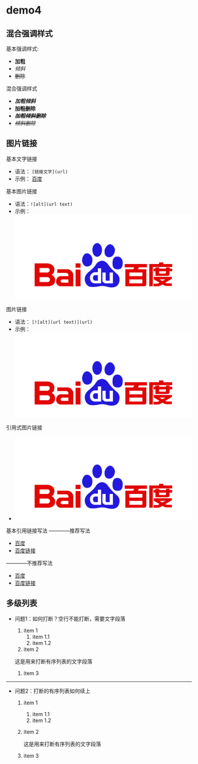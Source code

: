# demo4
## 混合强调样式

基本强调样式:
- **加粗**
- *倾斜*
- ~~删除~~

混合强调样式
- ***加粗倾斜***
- ~~**加粗删除**~~
- ~~***加粗倾斜删除***~~
- ~~*倾斜删除*~~

## 图片链接
基本文字链接
 - 语法： `[链接文字](url)`
 - 示例： [百度](http://www.baidu.com)

基本图片链接
 - 语法：`![alt](url text)`
 - 示例：![百度logo](./img/bd_logo.png "这是提示文字")

图片链接
 - 语法： `[![alt](url text)](url)`
 - 示例： [![百度](./img/bd_logo.png "提示文字")](http://www.baidu.com)

引用式图片链接
 - [![百度]][百度地址]

基本引用链接写法
————推荐写法
 - [百度][baidu]
 - [百度链接][baidu]

————不推荐写法
 - [百度]
 - [百度链接]

 ## 多级列表
- 问题1：如何打断？空行不能打断，需要文字段落
  1. item 1
     1. item 1.1
     1. item 1.2
  2. item 2

  这是用来打断有序列表的文字段落

  1. item 3
---
- 问题2：打断的有序列表如何续上
  1. item 1
     1. item 1.1
     1. item 1.2
  2. item 2

      这是用来打断有序列表的文字段落

  1. item 3


 <!-- 以下是本文档的图片地址和链接地址 -->
 [百度]: ./img/bd_logo.png "提示文字"
 [百度地址]: http://www.baidu.com
 [baidu]: http://www.baidu.com
 [百度链接]: http://www.baidu.com